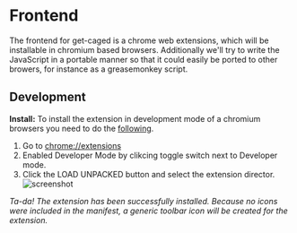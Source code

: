 # Frontend

The frontend for get-caged is a chrome web extensions, which will be installable in chromium based browsers.
Additionally we'll try to write the JavaScript in a portable manner so that it could easily be ported to other browers,
for instance as a greasemonkey script.


## Development
**Install:** To install the extension in development mode of a chromium browsers you need to do the [following](https://developer.chrome.com/extensions/getstarted).

 1. Go to <chrome://extensions>
 2. Enabled Developer Mode by clikcing toggle switch next to Developer mode.
 3. Click the LOAD UNPACKED button and select the extension director.
![screenshot](https://developer.chrome.com/static/images/get_started/load_extension.png)

_Ta-da! The extension has been successfully installed. Because no icons were included in the manifest, a generic toolbar icon will be created for the extension._
